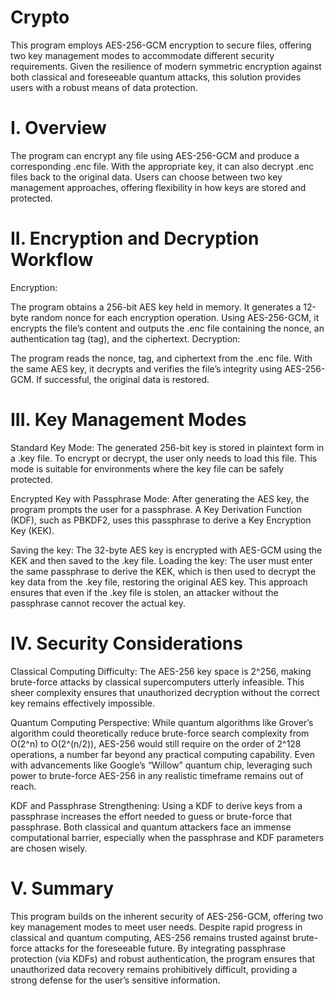 # Crypto
This program employs AES-256-GCM encryption to secure files, offering two key management modes to accommodate different security requirements. Given the resilience of modern symmetric encryption against both classical and foreseeable quantum attacks, this solution provides users with a robust means of data protection.

# I. Overview
The program can encrypt any file using AES-256-GCM and produce a corresponding .enc file. With the appropriate key, it can also decrypt .enc files back to the original data. Users can choose between two key management approaches, offering flexibility in how keys are stored and protected.

# II. Encryption and Decryption Workflow
Encryption:

The program obtains a 256-bit AES key held in memory.
It generates a 12-byte random nonce for each encryption operation.
Using AES-256-GCM, it encrypts the file’s content and outputs the .enc file containing the nonce, an authentication tag (tag), and the ciphertext.
Decryption:

The program reads the nonce, tag, and ciphertext from the .enc file.
With the same AES key, it decrypts and verifies the file’s integrity using AES-256-GCM. If successful, the original data is restored.
# III. Key Management Modes
Standard Key Mode:
The generated 256-bit key is stored in plaintext form in a .key file. To encrypt or decrypt, the user only needs to load this file. This mode is suitable for environments where the key file can be safely protected.

Encrypted Key with Passphrase Mode:
After generating the AES key, the program prompts the user for a passphrase. A Key Derivation Function (KDF), such as PBKDF2, uses this passphrase to derive a Key Encryption Key (KEK).

Saving the key: The 32-byte AES key is encrypted with AES-GCM using the KEK and then saved to the .key file.
Loading the key: The user must enter the same passphrase to derive the KEK, which is then used to decrypt the key data from the .key file, restoring the original AES key.
This approach ensures that even if the .key file is stolen, an attacker without the passphrase cannot recover the actual key.

# IV. Security Considerations
Classical Computing Difficulty:
The AES-256 key space is 2^256, making brute-force attacks by classical supercomputers utterly infeasible. This sheer complexity ensures that unauthorized decryption without the correct key remains effectively impossible.

Quantum Computing Perspective:
While quantum algorithms like Grover’s algorithm could theoretically reduce brute-force search complexity from O(2^n) to O(2^(n/2)), AES-256 would still require on the order of 2^128 operations, a number far beyond any practical computing capability. Even with advancements like Google’s “Willow” quantum chip, leveraging such power to brute-force AES-256 in any realistic timeframe remains out of reach.

KDF and Passphrase Strengthening:
Using a KDF to derive keys from a passphrase increases the effort needed to guess or brute-force that passphrase. Both classical and quantum attackers face an immense computational barrier, especially when the passphrase and KDF parameters are chosen wisely.

# V. Summary
This program builds on the inherent security of AES-256-GCM, offering two key management modes to meet user needs. Despite rapid progress in classical and quantum computing, AES-256 remains trusted against brute-force attacks for the foreseeable future. By integrating passphrase protection (via KDFs) and robust authentication, the program ensures that unauthorized data recovery remains prohibitively difficult, providing a strong defense for the user’s sensitive information.
